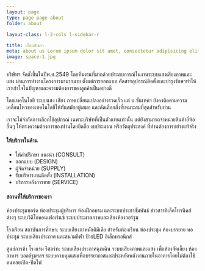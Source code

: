 ```yaml
---
layout: page
type: page page-about
folder: about

layout-class: l-2-cols l-sidebar-r

title: เกี่ยวกับเรา
meta: about us Lorem ipsum dolor sit amet, consectetur adipisicing elit.
image: space-1.jpg
---
```


บริษัทฯ จัดตั้งขึ้นในปีพ.ศ.2549 โดยทีมงานที่มากด้วยประสบการณ์ในงานระบบแสงเสียงภาพและแสง ผ่านการทำงานโครงการมามากมาย ตั้งแต่การออกแบบ คัดสรรอุปกรณ์ติดตั้งและบำรุงรักษาทำให้เราเข้าใจในปัญหาและความต้องการของลูกค้าเป็นอย่างดี

โลกเทคโนโลยี ระบบแสง เสียง ภาพเปลี่ยนแปลงอย่างรวดเร็ว  แต่ บ.ซันเทคฯ ยังคงติดตามความเคลื่อนไหวของเทคโนโลยีให้ทันสมัยอยู่เสมอ และคัดเลือกสิ่งที่เหมาะสมที่สุดสำหรับท่าน

เราจะไม่จำกัดการเลือกใช้อุปกรณ์ เฉพาะบริษัทที่เป็นตัวแทนเท่านั้น แต่ยังสามารถจำหน่ายสินค้ายี่ห้ออื่นๆ ให้ตรงความต้องการของท่านโดยยึดถือ งบประมาณ หรือวัตถุประสงค์ ที่ท่านต้องการอย่างแท้จริง  

#### ให้บริการในด้าน

- ให้คำปรึกษา แนะนำ (CONSULT)
- ออกแบบ (DESIGN)
- ผู้จัดจำหน่าย (SUPPLY)
- รับบริหารงานติดตั้ง (INSTALLATION)
- บริการหลังการขาย (SERVICE)
            
#### สถานที่ให้บริการของเรา

ห้องประชุมบอร์ด ห้องประชุมผู้บริหาร ห้องฝึกอบรม และระบบประชาสัมพันธ์ ข่าวสารอิเล็คโทรนิคส์ต่างๆ
ระบบวิดีโอคอนเฟอเร้นซ์ ระบบประมวลภาพและเสียงห้องวอร์รูม

โรงเรียน สถาบันการศึกษา:   ระบบเสียงภาพมัลติมีเดีย สำหรับห้องเรียน ห้องประชุม ห้องบรรยาย หอประชุม 
ระบบเสียงประกาศ และสนามกีฬา ป้ายLED อิเล็กทรอนิกส์

ศูนย์การค้า โรงแรม รีสอร์ท:   ระบบเสียงประกาศฉุกเฉิน  ระบบเสียงภาพและแสง เพื่อห้องจัดเลี้ยง ห้องอาหาร 
บอลล์รูมฯลฯ ระบบควบคุมแสงเพื่อบรรยากาศและประหยัดพลังงานภายในอาคารโดยไม่ต้องใช้คนคอยเปิด-ปิดไฟ